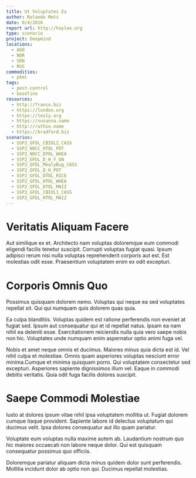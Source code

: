 ```yaml
---
title: Ut Voluptates Ea
author: Rolando Metz
date: 0/4/2016
report url: http://haylee.org
type: scenario
project: Deepmind
locations:
  - AGO
  - NOR
  - SDN
  - RUS
commodities:
  - pkml
tags:
  - pest-control
  - baseline
resources:
  - http://franco.biz
  - https://london.org
  - https://lesly.org
  - https://susanna.name
  - http://ruthie.name
  - https://bradford.biz
scenarios:
  - SSP2_GFDL_CBIOL2_CASS
  - SSP2_NOCC_HTOL_POT
  - SSP2_NOCC_DTOL_WHEA
  - SSP2_GFDL_D_H_Y_GN
  - SSP2_GFDL_MealyBug_CASS
  - SSP2_GFDL_D_H_POT
  - SSP2_GFDL_DTOL_RICE
  - SSP2_GFDL_HTOL_WHEA
  - SSP2_GFDL_DTOL_MAIZ
  - SSP2_GFDL_CBIOL1_CASS
  - SSP2_GFDL_HTOL_MAIZ
---
```

# Veritatis Aliquam Facere
Aut similique ex et. Architecto nam voluptas doloremque eum commodi eligendi facilis tenetur suscipit. Corrupti voluptas fugiat quasi. Ipsum adipisci rerum nisi nulla voluptas reprehenderit corporis aut est. Est molestias odit esse. Praesentium voluptatem enim ex odit excepturi.

# Corporis Omnis Quo
Possimus quisquam dolorem nemo. Voluptas qui neque ea sed voluptates repellat sit. Qui qui numquam quis dolorem quas quia.
 Ea culpa blanditiis. Voluptas quidem est ratione perferendis non eveniet at fugiat sed. Ipsum aut consequatur qui et id repellat natus. Ipsam ea nam nihil ea deleniti esse. Exercitationem reiciendis nulla quia vero saepe nobis non hic. Voluptates unde numquam enim aspernatur optio animi fuga vel.
 Nobis et amet neque omnis et ducimus. Maiores minus quia dicta est id. Vel nihil culpa et molestiae. Omnis quam asperiores voluptas nesciunt error minima.Cumque et minima quisquam porro. Qui voluptatem consectetur sed excepturi. Asperiores sapiente dignissimos illum vel. Eaque in commodi debitis veritatis. Quia odit fuga facilis dolores suscipit.

# Saepe Commodi Molestiae
Iusto at dolores ipsum vitae nihil ipsa voluptatem mollitia ut. Fugiat dolorem cumque itaque provident. Sapiente labore id delectus voluptatum qui ducimus velit. Ipsa dolores consequatur aut illo quam pariatur.
 Voluptate eum voluptas nulla maxime autem ab. Laudantium nostrum quo hic maiores occaecati non labore neque dolor. Qui est quisquam consequatur possimus quo officiis.
 Doloremque pariatur aliquam dicta minus quidem dolor sunt perferendis. Mollitia incidunt dolor ab optio non qui. Ducimus repellat molestias.
